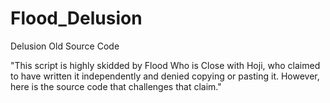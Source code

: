 # Flood_Delusion
Delusion Old Source Code

"This script is highly skidded by Flood Who is Close with Hoji, who claimed to have written it independently and denied copying or pasting it. However, here is the source code that challenges that claim."
